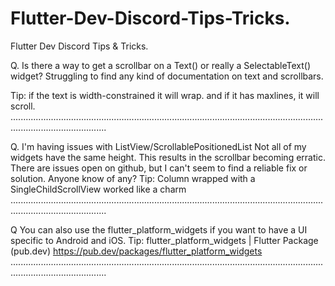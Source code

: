# Flutter-Dev-Discord-Tips-Tricks.
Flutter Dev Discord Tips &amp; Tricks.

Q. Is there a way to get a scrollbar on a Text() or really a SelectableText() widget? Struggling to find any kind of documentation on text and scrollbars.

Tip: if the text is width-constrained it will wrap. and if it has maxlines, it will scroll.
..................................................................................................................................................................

Q. I'm having issues with ListView/ScrollablePositionedList Not all of my widgets have the same height. This results in the scrollbar becoming erratic. There are issues open on github, but I can't seem to find a reliable fix or solution. Anyone know of any? 
Tip: Column wrapped with a SingleChildScrollView worked like a charm
..................................................................................................................................................................

Q  You can also use the flutter_platform_widgets if you want to have a UI specific to Android and iOS.
Tip: flutter_platform_widgets | Flutter Package (pub.dev) https://pub.dev/packages/flutter_platform_widgets
..................................................................................................................................................................
